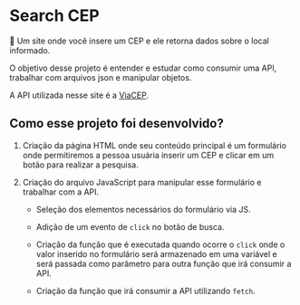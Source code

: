 # Search CEP

🔎 Um site onde você insere um CEP e ele retorna dados sobre o local informado.

O objetivo desse projeto é entender e estudar como consumir uma API, trabalhar com arquivos json e manipular objetos.

A API utilizada nesse site é a [ViaCEP](https://viacep.com.br/).

## Como esse projeto foi desenvolvido?

1. Criação da página HTML onde seu conteúdo principal é um formulário onde permitiremos a pessoa usuária inserir um CEP e clicar em um botão para realizar a pesquisa.

2. Criação do arquivo JavaScript para manipular esse formulário e trabalhar com a API.

    - Seleção dos elementos necessários do formulário via JS.

    - Adição de um evento de ``click`` no botão de busca.

    - Criação da função que é executada quando ocorre o ``click`` onde o valor inserido no formulário será armazenado em uma variável e será passada como parâmetro para outra função que irá consumir a API.

    - Criação da função que irá consumir a API utilizando ``fetch``.
